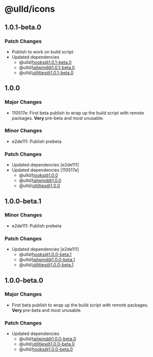 # @ulld/icons

## 1.0.1-beta.0

### Patch Changes

- Publish to work on build script.
- Updated dependencies
  - @ulld/hooks@1.0.1-beta.0
  - @ulld/tailwind@1.0.1-beta.0
  - @ulld/utilities@1.0.1-beta.0

## 1.0.0

### Major Changes

- 110517e: First beta publish to wrap up the build script with remote packages. **Very** pre-beta and most unusable.

### Minor Changes

- e2de111: Publish prebeta

### Patch Changes

- Updated dependencies [e2de111]
- Updated dependencies [110517e]
  - @ulld/hooks@1.0.0
  - @ulld/tailwind@1.0.0
  - @ulld/utilities@1.0.0

## 1.0.0-beta.1

### Minor Changes

- e2de111: Publish prebeta

### Patch Changes

- Updated dependencies [e2de111]
  - @ulld/hooks@1.0.0-beta.1
  - @ulld/tailwind@1.0.0-beta.1
  - @ulld/utilities@1.0.0-beta.1

## 1.0.0-beta.0

### Major Changes

- First beta publish to wrap up the build script with remote packages. **Very** pre-beta and most unusable.

### Patch Changes

- Updated dependencies
  - @ulld/tailwind@1.0.0-beta.0
  - @ulld/utilities@1.0.0-beta.0
  - @ulld/hooks@1.0.0-beta.0
